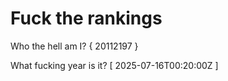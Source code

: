 # Fuck the rankings

Who the hell am I?
{ 20112197 }

What fucking year is it?
[ 2025-07-16T00:20:00Z ]

